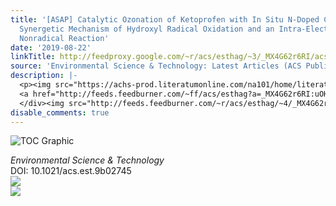 ```yaml
---
title: '[ASAP] Catalytic Ozonation of Ketoprofen with In Situ N-Doped Carbon: A Novel
  Synergetic Mechanism of Hydroxyl Radical Oxidation and an Intra-Electron-Transfer
  Nonradical Reaction'
date: '2019-08-22'
linkTitle: http://feedproxy.google.com/~r/acs/esthag/~3/_MX4G62r6RI/acs.est.9b02745
source: 'Environmental Science & Technology: Latest Articles (ACS Publications)'
description: |-
  <p><img src="https://achs-prod.literatumonline.com/na101/home/literatum/publisher/achs/journals/content/esthag/0/esthag.ahead-of-print/acs.est.9b02745/20190822/images/medium/es9b02745_0007.gif" alt="TOC Graphic"/></p><div><cite>Environmental Science & Technology</cite></div><div>DOI: 10.1021/acs.est.9b02745</div><div class="feedflare">
  <a href="http://feeds.feedburner.com/~ff/acs/esthag?a=_MX4G62r6RI:uOHP9RyTu4s:yIl2AUoC8zA"><img src="http://feeds.feedburner.com/~ff/acs/esthag?d=yIl2AUoC8zA" border="0"></img></a>
  </div><img src="http://feeds.feedburner.com/~r/acs/esthag/~4/_MX4G62r6RI" ...
disable_comments: true
---
```

<p><img src="https://achs-prod.literatumonline.com/na101/home/literatum/publisher/achs/journals/content/esthag/0/esthag.ahead-of-print/acs.est.9b02745/20190822/images/medium/es9b02745_0007.gif" alt="TOC Graphic"/></p><div><cite>Environmental Science & Technology</cite></div><div>DOI: 10.1021/acs.est.9b02745</div><div class="feedflare">
<a href="http://feeds.feedburner.com/~ff/acs/esthag?a=_MX4G62r6RI:uOHP9RyTu4s:yIl2AUoC8zA"><img src="http://feeds.feedburner.com/~ff/acs/esthag?d=yIl2AUoC8zA" border="0"></img></a>
</div><img src="http://feeds.feedburner.com/~r/acs/esthag/~4/_MX4G62r6RI" ...